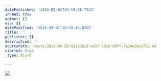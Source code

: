 ```yaml
---
datePublished: '2016-09-01T20:59:48.743Z'
inFeed: true
author: []
via: {}
dateModified: '2016-09-01T20:59:45.826Z'
title: ''
publisher: {}
description: ''
sourcePath: _posts/2016-08-29-a3136b13-ed3f-43c8-99ff-7e14edece792.md
starred: true
_type: Blurb

---
```

![](https://the-grid-user-content.s3-us-west-2.amazonaws.com/abf1a4a7-8647-4cc2-aace-68dfe4c2ee63.jpg)